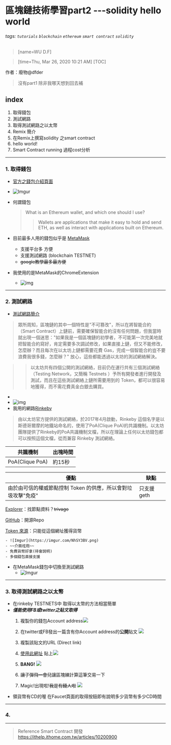 #  區塊鏈技術學習part2 ---solidity hello world
###### tags: `tutorials` `blockchain` `ethereum` `smart contract` `solidity`
> [name=WU D.F] 


> [time=Thu, Mar 26, 2020 10:21 AM]
> [TOC]

作者：廢物@dfder

> 沒有part1 除非我哪天想到回去補



## index

1. 取得錢包 
2. 測試網路
3. 取得測試網路之以太幣
4. Remix 簡介
5. 在Remix上撰寫solidity 之smart contract
6. hello world!
7. Smart Contract running 過程cost分析

---
### 1. 取得錢包

- [官方之錢包介紹頁面](https://ethereum.org/wallets/)
- ![Imgur](https://imgur.com/zHIOiXv.jpg)
- 何謂錢包
    > What is an Ethereum wallet, and which one should I use?
    >> Wallets are applications that make it easy to hold and send ETH, as well as interact with applications built on Ethereum.



- 目前最多人用的錢包似乎是 [MetaMask](https://metamask.io/)
    - 支援平台多 方便
    - 支援測試網路 (blockchain TESTNET)
    - ~~google教學最多最方便~~

- 我使用的是MetaMask的ChromeExtension
    - ![img](https://imgur.com/T7rV06v.jpg)



---

### 2. 測試網路
- [測試網路簡介](https://www.samsonhoi.com/677/blockchain-ethereum-testing-network)

>眾所周知，區塊鏈的其中一個特性是"不可篡改"，所以在將智能合約（Smart Contract）上鏈前，需要確保智能合約沒有任何問題，但我當時就出現一個迷思："如果我是一個區塊鏈的初學者，不可能第一次完美地就把智能合約寫好，肯定需要多次調試修改，如果直接上鏈，但又不能修改，怎麼辦？而且每次在以太坊上鏈都需要花費 Gas，完成一個智能合約豈不要浪費我很多錢，怎麼辦？" 放心，這些都能透過以太坊的測試網絡解決。

>>以太坊共有四個公開的測試網絡，目前仍在運行共有三個測試網絡（Testing Network，又簡稱 Testnets ）予所有開發者進行開發及測試，而且在這些測試網絡上鏈所需要用到的 Token，都可以很容易地獲得，而不需花費真金白銀去購買。
- 
- ![img](https://www.samsonhoi.com/wp-content/uploads/2018/10/testnets-ethereum-1024x733.png)
- 我用的網路[Rinkeby](https://www.rinkeby.io/#stats)

>由以太坊官方提供的測試網絡，於2017年4月啟動，Rinkeby 這個名字是以斯德哥爾摩的地鐵站命名的，使用了PoA(Clique PoA)的共識機制。以太坊團隊提供了Rinkeby的PoA共識機制文檔，所以在理論上任何以太坊錢包都可以按照這個文檔，從而兼容 Rinkeby 測試網絡。

| 共識機制 | 出塊時間 |
| -------- | -------- | 
| PoA(Clique PoA)     | 約15秒     |



| 優點 | 缺點| 
| -------- | -------- |
| 由於由可信的權威節點控制 Token 的供應，所以會對垃圾攻擊"免疫"    | 只支援 geth     | 

[Explorer](https://rinkeby.etherscan.io/)：找節點資料？~~trivago~~

[GitHub](https://github.com/ethereum/EIPs/issues/225)：開源Repo

[Token 來源](https://faucet.rinkeby.io/)：只能從這個網址獲得貨幣


    - ![Imgur](https://imgur.com/NhSY3BV.png)
    - ~~介面炫炮~~
    - 免費貨幣好拿(待會說明)
    - 多個錢包直接支援

- 在MetaMask錢包中切換至測試網路
    - ![Imgur](https://imgur.com/xd4Migv.png) 




---


### 3. 取得測試網路之以太幣

- 在rinkeby TESTNETS中 取得以太幣的方法相當簡單 
- ***僅能使用FB或twitter之貼文取得***
    1. 複製你的錢包Account address![](https://i.imgur.com/FTzxbdN.png)

    2. 在twitter或FB發出一篇含有你Account address的**公開**貼文 ![](https://i.imgur.com/4dZ6Gd0.png)

    3. 複製該貼文的URL (Direct link)
    4. [使用此網址](https://faucet.rinkeby.io/) 貼上![](https://i.imgur.com/3v3kzNe.png)

    5. **BANG!** ![](https://i.imgur.com/NrJ7ay5.png)
    6. ~~讓子彈飛一會兒~~讓區塊練計算這筆交易一下
    7. Magic!出現啦!~~我是有錢人啦~~ ![](https://i.imgur.com/ehMDH6I.png)
- 領貨幣有CD的喔 在Faucet頁面的取得按鈕即有說明多少貨幣有多少CD時間
    

---
### 4.




---
>Reference
>Smart Contract 開發 
>https://ithelp.ithome.com.tw/articles/10200900








